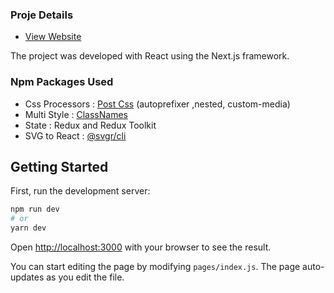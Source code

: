 ### Proje Details

- [View Website](https://loryen-e-commerce-case.vercel.app/)

The project was developed with React using the Next.js framework.

### Npm Packages Used

- Css Processors : [Post Css](https://www.npmjs.com/package/postcss) (autoprefixer ,nested, custom-media)
- Multi Style : [ClassNames](https://www.npmjs.com/package/classnames)
- State : Redux and Redux Toolkit
- SVG to React : [@svgr/cli](https://www.npmjs.com/package/@svgr/cli)

## Getting Started

First, run the development server:

```bash
npm run dev
# or
yarn dev
```

Open [http://localhost:3000](http://localhost:3000) with your browser to see the result.

You can start editing the page by modifying `pages/index.js`. The page auto-updates as you edit the file.
